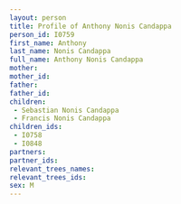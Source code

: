 ```yaml
---
layout: person
title: Profile of Anthony Nonis Candappa
person_id: I0759
first_name: Anthony
last_name: Nonis Candappa
full_name: Anthony Nonis Candappa
mother: 
mother_id: 
father: 
father_id: 
children:
 - Sebastian Nonis Candappa
 - Francis Nonis Candappa
children_ids:
 - I0758
 - I0848
partners:
partner_ids:
relevant_trees_names:
relevant_trees_ids:
sex: M
---
```


